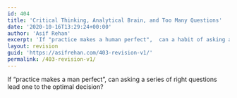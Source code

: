 ```yaml
---
id: 404
title: 'Critical Thinking, Analytical Brain, and Too Many Questions'
date: '2020-10-16T13:29:24+00:00'
author: 'Asif Rehan'
excerpt: 'If "practice makes a human perfect",  can a habit of asking a series of right questions help one reach the optimal decision? '
layout: revision
guid: 'https://asifrehan.com/403-revision-v1/'
permalink: /403-revision-v1/
---
```


If “practice makes a man perfect”, can asking a series of right questions lead one to the optimal decision?